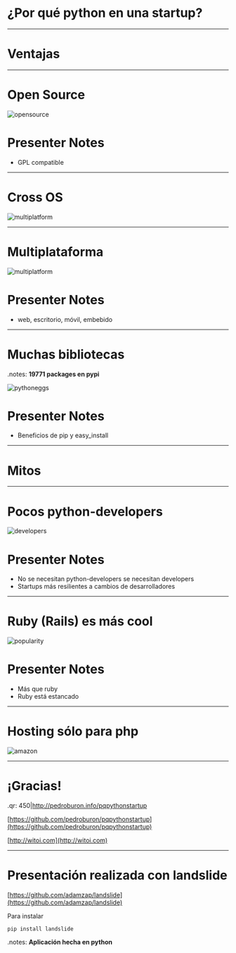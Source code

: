 ¿Por qué python en una startup?
===============================


---

Ventajas
========


---

# Open Source

![opensource](opensource.png)

# Presenter Notes

- GPL compatible

---

# Cross OS

![multiplatform](multiplatform.png)


---

# Multiplataforma

![multiplatform](multiplatform2.png)

# Presenter Notes

- web, escritorio, móvil, embebido


---

# Muchas bibliotecas

.notes: **19771 packages en pypi**

![pythoneggs](pythoneggs.jpg)


# Presenter Notes

- Beneficios de pip y easy_install


---

Mitos
=====


---

# Pocos python-developers

![developers](developers.png)

# Presenter Notes

- No se necesitan python-developers se necesitan developers
- Startups más resilientes a cambios de desarrolladores


---

# Ruby (Rails) es más cool

![popularity](popularity.png)

# Presenter Notes
  
- Más que ruby
- Ruby está estancado


---

# Hosting sólo para php

![amazon](amazon.png)


---

# ¡Gracias!

.qr: 450|http://pedroburon.info/pqpythonstartup

[https://github.com/pedroburon/pqpythonstartup](https://github.com/pedroburon/pqpythonstartup)

[http://witoi.com](http://witoi.com)


---

# Presentación realizada con **landslide**

[https://github.com/adamzap/landslide](https://github.com/adamzap/landslide)

Para instalar 

    pip install landslide

.notes: **Aplicación hecha en python**
